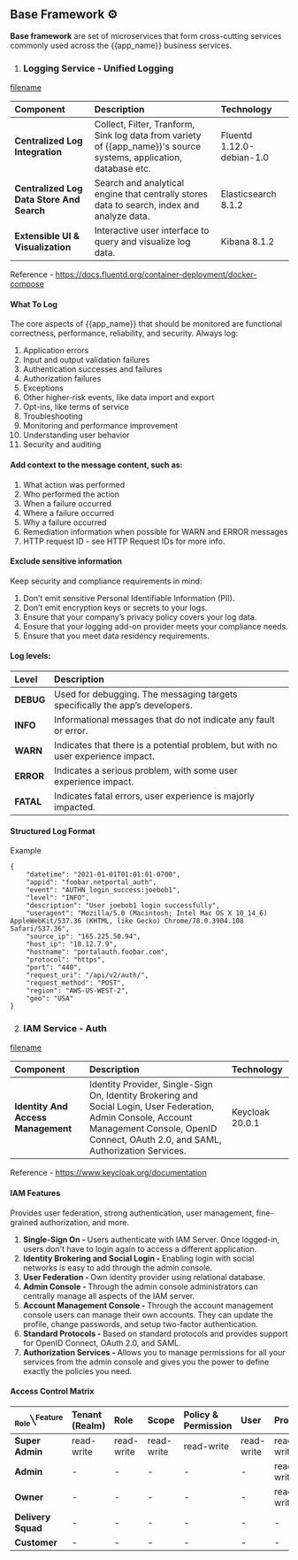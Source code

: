 ## Base Framework ⚙️ <!-- {docsify-ignore} -->

**Base framework** are set of microservices that form cross-cutting services commonly used across the {{app_name}} business services.

1.  ### Logging Service - Unified Logging

[filename](diagram/logging_framework.drawio ':include :type=code')

|Component|Description|Technology|
|:--|:--|:-|
|**Centralized Log Integration**|Collect, Filter, Tranform, Sink log data from variety of {{app_name}}'s source systems, application, database etc.|Fluentd 1.12.0-debian-1.0|
|**Centralized Log Data Store And Search**|Search and analytical engine that centrally stores data to search, index and analyze data.|Elasticsearch 8.1.2|
|**Extensible UI & Visualization**|Interactive user interface to query and visualize log data.|Kibana 8.1.2|

Reference - https://docs.fluentd.org/container-deployment/docker-compose

#### What To Log
The core aspects of {{app_name}} that should be monitored are functional correctness, performance, reliability, and security. Always log:
<ol>
<li>Application errors</li>
<li>Input and output validation failures</li>
<li>Authentication successes and failures</li>
<li>Authorization failures</li>
<li>Exceptions</li>
<li>Other higher-risk events, like data import and export</li>
<li>Opt-ins, like terms of service</li>
<li>Troubleshooting</li>
<li>Monitoring and performance improvement</li>
<li>Understanding user behavior</li>
<li>Security and auditing</li>
</ol>

#### Add context to the message content, such as:
<ol>
<li>What action was performed</li>
<li>Who performed the action</li>
<li>When a failure occurred</li>
<li>Where a failure occurred</li>
<li>Why a failure occurred</li>
<li>Remediation information when possible for WARN and ERROR messages</li>
<li>HTTP request ID - see HTTP Request IDs for more info.</li>
</ol>

#### Exclude sensitive information
Keep security and compliance requirements in mind:
<ol>
<li>Don’t emit sensitive Personal Identifiable Information (PII).</li>
<li>Don’t emit encryption keys or secrets to your logs.</li>
<li>Ensure that your company’s privacy policy covers your log data.</li>
<li>Ensure that your logging add-on provider meets your compliance needs.</li>
<li>Ensure that you meet data residency requirements.</li>
</ol>

#### Log levels:
|Level|Description|
|:-|:-|
|**DEBUG**|Used for debugging. The messaging targets specifically the app’s developers.|
|**INFO**|Informational messages that do not indicate any fault or error.|
|**WARN**|Indicates that there is a potential problem, but with no user experience impact.|
|**ERROR**|Indicates a serious problem, with some user experience impact.|
|**FATAL**|Indicates fatal errors, user experience is majorly impacted.|

#### Structured Log Format
Example
```
{
    "datetime": "2021-01-01T01:01:01-0700",
    "appid": "foobar.netportal_auth",
    "event": "AUTHN_login_success:joebob1",
    "level": "INFO",
    "description": "User joebob1 login successfully",
    "useragent": "Mozilla/5.0 (Macintosh; Intel Mac OS X 10_14_6) AppleWebKit/537.36 (KHTML, like Gecko) Chrome/78.0.3904.108 Safari/537.36",
    "source_ip": "165.225.50.94",
    "host_ip": "10.12.7.9",
    "hostname": "portalauth.foobar.com",
    "protocol": "https",
    "port": "440",
    "request_uri": "/api/v2/auth/",
    "request_method": "POST",
    "region": "AWS-US-WEST-2",
    "geo": "USA"
}

```

2.  ### IAM Service - Auth

[filename](diagram/iam_auth_framework.drawio ':include :type=code')

|Component|Description|Technology|
|:--|:--|:-|
|**Identity And Access Management**|Identity Provider, Single-Sign On, Identity Brokering and Social Login, User Federation, Admin Console, Account Management Console, OpenID Connect, OAuth 2.0, and SAML, Authorization Services.|Keycloak 20.0.1|

Reference - https://www.keycloak.org/documentation

#### IAM Features
Provides user federation, strong authentication, user management, fine-grained authorization, and more.
<ol>
<li><b>Single-Sign On - </b> Users authenticate with IAM Server. Once logged-in, users don't have to login again to access a different application.</li>
<li><b>Identity Brokering and Social Login - </b> Enabling login with social networks is easy to add through the admin console.</li>
<li><b>User Federation - </b> Own identity provider using relational database.</li>
<li><b>Admin Console - </b> Through the admin console administrators can centrally manage all aspects of the IAM server.</li>
<li><b>Account Management Console - </b> Through the account management console users can manage their own accounts. They can update the profile, change passwords, and setup two-factor authentication.</li>
<li><b>Standard Protocols - </b> Based on standard protocols and provides support for OpenID Connect, OAuth 2.0, and SAML.</li>
<li><b>Authorization Services - </b> Allows you to manage permissions for all your services from the admin console and gives you the power to define exactly the policies you need.</li>
</ol>

#### Access Control Matrix
|<sub>Role</sub>╲<sup>Feature</sup>|Tenant (Realm)|Role|Scope|Policy & Permission|User|Product|Customer|Delivery Squad|Subscription|Delivery|Invoice|Payment|
|:--|:--|:-|:-|:-|:-|:-|:-|:-|:-|:-|:-|:-|
|**Super Admin**|read-write|read-write|read-write|read-write|read-write|read-write|read-write|read-write|read-write|read-write|read-write|read-write|
|**Admin**|-|-|-|-|-|read-write|read-write|read-write|read-write|read-write|read-write|read-write|
|**Owner**|-|-|-|-|-|read-write|read-write|read-write|read-write|read-write|read-write|read-write|
|**Delivery Squad**|-|-|-|-|-|-|read|read|read|read-write|read|read-write|
|**Customer**|-|-|-|-|-|-|-|-|-|-|-|-|